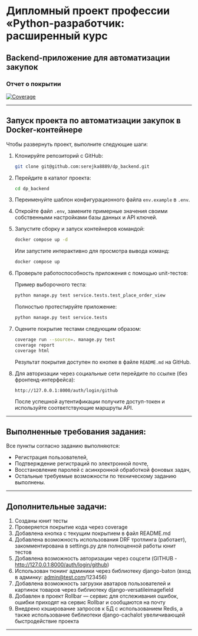 # **Дипломный проект** профессии «Python-разработчик: расширенный курс

## Backend-приложение для автоматизации закупок

### Отчет о покрытии

[![Coverage](https://img.shields.io/badge/coverage-85%25-brightgreen)]()

---

## Запуск проекта по автоматизации закупок в Docker-контейнере

Чтобы развернуть проект, выполните следующие шаги:

1. Клонируйте репозиторий с GitHub:
   
   ```bash
   git clone git@github.com:serejka8889/dp_backend.git
   ```

2. Перейдите в каталог проекта:
   
   ```bash
   cd dp_backend
   ```

3. Переименуйте шаблон конфигурационного файла `env.example` в `.env`.

4. Откройте файл `.env`, замените примерные значения своими собственными настройками базы данных и API ключей.

5. Запустите сборку и запуск контейнеров командой:
   
   ```bash
   docker compose up -d
   ```

   Или запустите интерактивно для просмотра вывода команд:
   
   ```bash
   docker compose up
   ```

6. Проверьте работоспособность приложения с помощью unit-тестов:
   
   Пример выборочного теста:
   
   ```bash
   python manage.py test service.tests.test_place_order_view
   ```

   Полностью протестируйте приложение:
   
   ```bash
   python manage.py test service.tests
   ```

7. Оцените покрытие тестами следующим образом:
   
   ```bash
   coverage run --source=. manage.py test
   coverage report
   coverage html
   ```

   Результат покрытия доступен по кнопке в файле `README.md` на GitHub.

8. Для авторизации через социальные сети перейдите по ссылке (без фронтенд-интерфейса):
   
   ```
   http://127.0.0.1:8000/auth/login/github
   ```

   После успешной аутентификации получите доступ-токен и используйте соответствующие маршруты API.

---

## Выполненные требования задания:

Все пункты согласно заданию выполняются:
- Регистрация пользователей,
- Подтверждение регистраций по электронной почте,
- Восстановление паролей с асинхронной обработкой фоновых задач,
- Остальные требуемые возможности по техническому заданию выполнены.

---

## Дополнительные задачи:

1. Созданы юнит тесты
2. Проверяется покрытие кода через coverage
3. Добавлена кнопка с текущим покрытием в файл README.md
4. Добавлена возможность использования DRF тротлинга (работает), закомментирована в settings.py для полноценной работы юнит тестов
5. Добавлена возможность авторизации через соцсети (GITHUB - http://127.0.0.1:8000/auth/login/github)
6. Использован тюнинг админики через библиотеку django-baton (вход в админку: admin@test.com/123456)
7. Добавлена возможность загрузки аватаров пользователей и картинок товаров через библиотеку django-versatileimagefield
8. Добавлен в проект Rollbar — сервис для отслеживания ошибок, ошибки приходят на сервис Rollbar и сообщаются на почту 
9. Внедрено кэширование запросов к БД с использованием Redis, а также использование библиотеки django-cachalot увеличивающей быстродействие проекта

---


